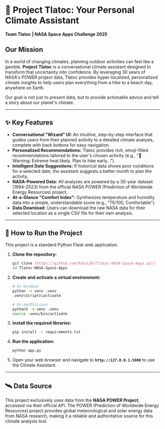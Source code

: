 # 🚀 Project Tlatoc: Your Personal Climate Assistant

**Team Tlatoc | NASA Space Apps Challenge 2025**

## Our Mission

In a world of changing climates, planning outdoor activities can feel like a gamble. **Project Tlatoc** is a conversational climate assistant designed to transform that uncertainty into confidence. By leveraging 30 years of NASA's POWER project data, Tlatoc provides hyper-localized, personalized climate insights to help users plan everything from a hike to a beach day, anywhere on Earth.

Our goal is not just to present data, but to provide actionable advice and tell a story about our planet's climate.

---

## ✨ Key Features

* **Conversational "Wizard" UI:** An intuitive, step-by-step interface that guides users from their planned activity to a detailed climate analysis, complete with back buttons for easy navigation.
* **Personalized Recommendations:** Tlatoc provides rich, emoji-filled recommendations tailored to the user's chosen activity (e.g., "🥵 Warning: Extreme heat likely. Plan to hike early...").
* **Intelligent Date Suggestions:** If historical data shows poor conditions for a selected date, the assistant suggests a better month to plan the activity.
* **NASA-Powered Data:** All analyses are powered by a 30-year dataset (1994-2023) from the official NASA POWER (Prediction of Worldwide Energy Resources) project.
* **At-a-Glance "Comfort Index":** Synthesizes temperature and humidity data into a simple, understandable score (e.g., "75/100, Comfortable").
* **Data Download:** Users can download the raw NASA data for their selected location as a single CSV file for their own analysis.

---

## 🔧 How to Run the Project

This project is a standard Python Flask web application.

1.  **Clone the repository:**
    ```bash
    git clone [https://github.com/RatuL65/Tlatoc-NASA-Space-Apps.git]
    cd Tlatoc-NASA-Space-Apps
    ```

2.  **Create and activate a virtual environment:**
    ```bash
    # On Windows
    python -m venv .venv
    .venv\Scripts\activate

    # On macOS/Linux
    python3 -m venv .venv
    source .venv/bin/activate
    ```

3.  **Install the required libraries:**
    ```bash
    pip install -r requirements.txt
    ```

4.  **Run the application:**
    ```bash
    python app.py
    ```

5.  Open your web browser and navigate to **`http://127.0.0.1:5000`** to use the Climate Assistant.

---

## 🛰️ Data Source

This project exclusively uses data from the **NASA POWER Project**, accessed via their official API. The POWER (Prediction of Worldwide Energy Resources) project provides global meteorological and solar energy data from NASA research, making it a reliable and authoritative source for this climate analysis tool.
```eof
